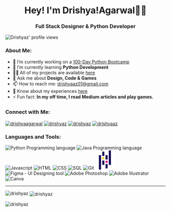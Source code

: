 
<h1 align="center">Hey! I'm Drishya!Agarwal🙋‍♀️</h1>

<h3 align="center">Full Stack Designer & Python Developer</h3> 
<!-- **Drishyaz/Drishyaz** is a ✨ _special_ ✨ repository because its `README.md` (this file) appears on your GitHub profile -->
<p align="left"> <img src="https://komarev.com/ghpvc/?username=drishyaz&label=Profile%20views&color=0e75b6&style=flat" alt="Drishyaz' profile views" /> </p>

### About Me:
- 🔭 I’m currently working on a <a href="https://github.com/Drishyaz/100-Day-Python-Bootcamp">100-Day Python Bootcamp</a>
- 🌱 I’m currently learning **Python Development**
- 👨‍💻 All of my projects are available <a href="https://github.com/Drishyaz?tab=repositories" target="_blank">here</a>
- 💬 Ask me about **Design, Code & Games**
- 📫 How to reach me: <a href="mailto:drishyaaz01@gmail.com">drishyaaz01@gmail.com</a>
- 📄 Know about my experiences <a href="https://drive.google.com/drive/folders/1cmoeWapV4FEle5UEK5l3n1UwXvCoS7u4?usp=sharing" target="_blank">here</a>
- ⚡ Fun fact: **In my off time, I read Medium articles and play games.**

### Connect with Me:
<p align="left">
<a href="https://linkedin.com/in/drishyaagarwal" target="blank"><img align="center" src="https://raw.githubusercontent.com/rahuldkjain/github-profile-readme-generator/master/src/images/icons/Social/linked-in-alt.svg" alt="drishyaagarwal" height="30" width="40" /></a>
<a href="https://dribbble.com/drishyaz" target="blank"><img align="center" src="https://raw.githubusercontent.com/rahuldkjain/github-profile-readme-generator/master/src/images/icons/Social/dribbble.svg" alt="drishyaz" height="30" width="40" /></a>
<a href="https://www.behance.net/drishyaz" target="blank"><img align="center" src="https://raw.githubusercontent.com/rahuldkjain/github-profile-readme-generator/master/src/images/icons/Social/behance.svg" alt="drishyaz" height="30" width="40" /></a>
<a href="https://www.codechef.com/users/drishyaaz" target="blank"><img align="center" src="https://cdn.jsdelivr.net/npm/simple-icons@3.1.0/icons/codechef.svg" alt="drishyaaz" height="30" width="40" /></a>
</p>

### Languages and Tools:
<p align="left">
<img src="https://github.com/Drishyaz/Drishyaz/assets/106886727/1a45609c-b282-489b-ab4a-f669df8765f0" alt="Python Programming language" width="60" height="60">
<img src="https://github.com/Drishyaz/Drishyaz/assets/106886727/d4f5c27a-26b8-4bef-98af-48d35cc259c8" alt="Java Programming language" width="60" height="60">
<img src="https://github.com/Drishyaz/Drishyaz/assets/106886727/b0ae01f6-166d-46eb-914f-70238facd05c" alt="Javascript" width="60" height="60"/>
<img src="https://github.com/Drishyaz/Drishyaz/assets/106886727/cb553ecc-960c-413d-907a-98e90a395f93" alt="HTML" width="60" height="60">
<img src="https://github.com/Drishyaz/Drishyaz/assets/106886727/e703a655-04e1-4fdb-b1c1-46e96f71d7b0" alt="CSS" width="60" height="60">
<img src="https://github.com/Drishyaz/Drishyaz/assets/106886727/95e77655-c014-422e-91e7-ebe055965956" alt="SQL" width="60" height="60">
<img src="https://skillicons.dev/icons?i=git" alt="Git" width="60" height="60"/>
<img src="https://raw.githubusercontent.com/devicons/devicon/2ae2a900d2f041da66e950e4d48052658d850630/icons/pandas/pandas-original.svg" alt="pandas" width="60" height="60"/>
<img src="https://github.com/Drishyaz/Drishyaz/assets/106886727/7cc2cad2-3c00-4e1d-86d3-e821c983f8f1" alt="Figma - UI Designing tool" width="60" height="60">
<img src="https://github.com/Drishyaz/Drishyaz/assets/106886727/d41dfc58-7fb2-4436-92dd-7f8030159726" alt="Adobe Photoshop" width="60" height="60">
<img src="https://github.com/Drishyaz/Drishyaz/assets/106886727/a42ffa99-2a8d-4ab9-94c7-daf23745fe8a" alt="Adobe Illustrator" width="60" height="60">
<img src="https://cdn.simpleicons.org/canva/00C4CC" alt="Canva" width="60" height="60">
</p>

<hr>
<p><img align="left" src="https://github-readme-stats.vercel.app/api/top-langs?username=drishyaz&show_icons=true&locale=en&layout=compact" alt="drishyaz" /></p>
<p>&nbsp;<img align="center" src="https://github-readme-stats.vercel.app/api?username=drishyaz&show_icons=true&locale=en" alt="drishyaz" /></p>
<p><img align="center" src="https://github-readme-streak-stats.herokuapp.com/?user=drishyaz&" alt="drishyaz" /></p>

